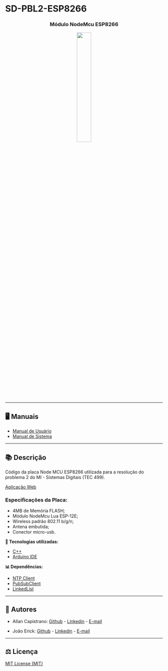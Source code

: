 # SD-PBL2-ESP8266

<h3 align="center">Módulo NodeMcu ESP8266</h3>
<p align="center">
  <img src="https://i.imgur.com/mD3uXCM.png" width="30%">
</p>

------------

## 🖥️ Manuais ##

- [Manual de Usuário](https://github.com/AllanCapistrano/SD-PBL2-Web/blob/main/manuals/user-manual.md)
- [Manual de Sistema](https://github.com/AllanCapistrano/SD-PBL2-Web/blob/main/manuals/system-manual.md)

------------

## 📚 Descrição ##
Código da placa Node MCU ESP8266 utilizada para a resolução do problema 2 do MI - Sistemas Digitais (TEC 499).

[Aplicação Web](https://github.com/AllanCapistrano/SD-PBL2-Web/tree/main)

### Especificações da Placa: 
- 4MB de Memória FLASH;
- Módulo NodeMcu Lua ESP-12E;
- Wireless padrão 802.11 b/g/n;
- Antena embutida;
- Conector micro-usb.

**🔗 Tecnologias utilizadas:**
- [C++](https://docs.microsoft.com/pt-br/cpp/cpp/cpp-language-reference?view=msvc-160)
- [Arduino IDE](https://www.arduino.cc/en/software/)

**📊 Dependências:**
- [NTP Client](https://github.com/arduino-libraries/NTPClient)
- [PubSubClient](https://pubsubclient.knolleary.net/)
- [LinkedList](https://github.com/ivanseidel/LinkedList)

------------


## 📌 Autores ##
- Allan Capistrano: [Github](https://github.com/AllanCapistrano) - [Linkedin](https://www.linkedin.com/in/allancapistrano/) - [E-mail](https://mail.google.com/mail/u/0/?view=cm&fs=1&tf=1&source=mailto&to=asantos@ecomp.uefs.br)

- João Erick: [Github](https://github.com/JoaoErick) - [Linkedin](https://www.linkedin.com/in/joão-erick-barbosa-9050801b0/) - [E-mail](https://mail.google.com/mail/u/0/?view=cm&fs=1&tf=1&source=mailto&to=jsilva@ecomp.uefs.br)
------------

## ⚖️ Licença ##
[MIT License (MIT)](https://github.com/JoaoErick/SD-PBL2-ESP8266/blob/main/LICENSE)
